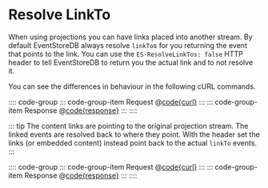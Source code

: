 # Resolve LinkTo

When using projections you can have links placed into another stream. By default EventStoreDB always resolve `linkTo`s for you returning the event that points to the link. You can use the `ES-ResolveLinkTos: false` HTTP header to tell EventStoreDB to return you the actual link and to not resolve it.

You can see the differences in behaviour in the following cURL commands.

:::: code-group
::: code-group-item Request
@[code{curl}](../../samples/resolve-links.sh)
:::
::: code-group-item Response
@[code{response}](../../samples/resolve-links.sh)
:::
::::

::: tip
The content links are pointing to the original projection stream. The linked events are resolved back to where they point. With the header set the links (or embedded content) instead point back to the actual `linkTo` events.
:::

:::: code-group
::: code-group-item Request
@[code{curl}](../../samples/resolve-links-false.sh)
:::
::: code-group-item Response
@[code{response}](../../samples/resolve-links-false.sh)
:::
::::
